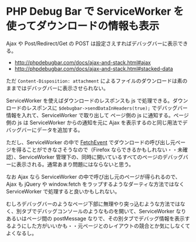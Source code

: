 # PHP Debug Bar で ServiceWorker を使ってダウンロードの情報も表示

Ajax や Post/Redirect/Get の POST は設定さえすればデバッグバーに表示できる。

- http://phpdebugbar.com/docs/ajax-and-stack.html#ajax
- http://phpdebugbar.com/docs/ajax-and-stack.html#stacked-data

ただ `Content-Disposition: attachment` によるファイルのダウンロードは素のままではデバッグバーに表示させられない。

ServiceWorker を使えばダウンロードのレスポンスも js で処理できる。ダウンロードのレスポンスに `$debugbar->sendDataInHeaders(true);` でデバッグバー情報を入れて、ServiceWorker で取り出して ページ側の js に通知する。ページ側の js は ServiceWorker からの通知を元に Ajax を表示するのと同じ用法でデバッグバーにデータを追加する。

ただし、ServiceWorker の中で [FetchEvent](https://developer.mozilla.org/ja/docs/Web/API/FetchEvent) でダウンロードの呼び出し元ページを得ることができなさそうなので（Firefox ならできるかもしれない・・未確認）、ServiceWorker 管理下の、同時に開いているすべてのページのデバッグバーに表示される。通常あまり問題にはならないと思う。

なお Ajax なら ServiceWorker の中で呼び出し元のページが得られるので、Ajax も jQuery や window.fetch をラップするようなダーティな方法ではなく ServiceWorker で処理すると良いかもしれない。

むしろデバッグバーのようなページ下部に無理やり突っ込むような方法ではなく、別タブでデバッグコンソールのようなものを開いて、ServiceWorker なりあるいはページ間の postMessage なりで、その別タブでデバッグ情報を表示するようにした方がいいかも・・元ページとのレイアウトの競合とか気にしなくてよくなるし。
